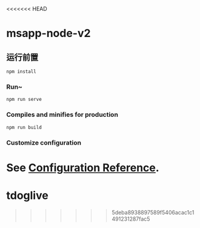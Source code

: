 <<<<<<< HEAD
# msapp-node-v2

## 运行前置
```
npm install
```

### Run~
```
npm run serve
```

### Compiles and minifies for production
```
npm run build
```

### Customize configuration
See [Configuration Reference](https://cli.vuejs.org/config/).
=======
# tdoglive
>>>>>>> 5deba8938897589f5406acac1c1491231287fac5
